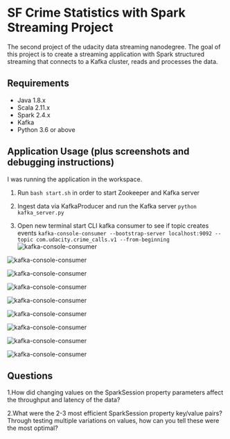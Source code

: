 # SF Crime Statistics with Spark Streaming Project
The second project of the udacity data streaming nanodegree. The goal of this project is to create a streaming application with Spark structured streaming that connects to a Kafka cluster, reads and processes the data.

## Requirements

* Java 1.8.x
* Scala 2.11.x
* Spark 2.4.x
* Kafka
* Python 3.6 or above

## Application Usage (plus screenshots and debugging instructions)

I was running the application in the workspace.

1. Run `bash start.sh` in order to start Zookeeper and Kafka server

2. Ingest data via KafkaProducer and run the Kafka server
`python kafka_server.py`

3. Open new terminal start CLI kafka consumer to see if topic creates events
`kafka-console-consumer --bootstrap-server localhost:9092 --topic com.udacity.crime_calls.v1 --from-beginning`
![kafka-console-consumer](https://robertBemmann/sf_crime_data_project_spark_kafka/tree/master/screenshots/1_kafka_console_consumer.PNG)

![kafka-console-consumer](https://robertBemmann/sf_crime_data_project_spark_kafka/tree/master/screenshots/2_consumer_py_console_output.PNG)

![kafka-console-consumer](https://robertBemmann/sf_crime_data_project_spark_kafka/tree/master/screenshots/3_spark_stream_output_df.PNG)

![kafka-console-consumer](https://robertBemmann/sf_crime_data_project_spark_kafka/tree/master/screenshots/4_spark_stream_output_kafka_df.PNG)

![kafka-console-consumer](https://robertBemmann/sf_crime_data_project_spark_kafka/tree/master/screenshots/5_spark_stream_output_service_table.PNG)

![kafka-console-consumer](https://robertBemmann/sf_crime_data_project_spark_kafka/tree/master/screenshots/6_spark_stream_output_distinct_table.PNG)

![kafka-console-consumer](https://robertBemmann/sf_crime_data_project_spark_kafka/tree/master/screenshots/7_1_spark_stream_output_agg_df.PNG)

![kafka-console-consumer](https://robertBemmann/sf_crime_data_project_spark_kafka/tree/master/screenshots/7_2_spark_progress_reporter_agg_df.PNG)

![kafka-console-consumer](https://robertBemmann/sf_crime_data_project_spark_kafka/tree/master/screenshots/8_spark_ui.PNG)


## Questions

1.How did changing values on the SparkSession property parameters affect the throughput and latency of the data?

2.What were the 2-3 most efficient SparkSession property key/value pairs? Through testing multiple variations on values, how can you tell these were the most optimal?


